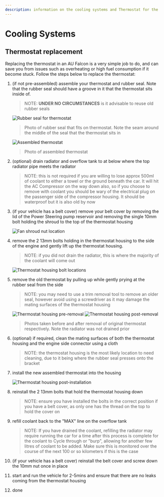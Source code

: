 ```yaml
---
description: information on the cooling systems and Thermostat for the 1999-2002 Ford Falcon AU, including replacement instructions for the thermostat
---
```


# Cooling Systems

## Thermostat replacement
Replacing the thermostat in an AU Falcon is a very simple job to do, and can save you from issues such as overheating or high fuel consumption if it become stuck. Follow the steps below to replace the thermostat:

1. (if not pre-assembled) assemble your thermostat and rubber seal. Note that the rubber seal should have a groove in it that the thermostat sits inside of.

    > NOTE: **UNDER NO CIRCUMSTANCES** is it advisable to reuse old rubber seals

    ![Rubber seal for thermostat](./rubber-seal.jpg)

    > Photo of rubber seal that fits on thermostat. Note the seam around the middle of the seal that the thermostat sits in

    ![Assembled thermostat](./assembled-thermostat.jpg)

    > Photo of assembled thermostat

1. (optional) drain radiator and overflow tank to at below where the top radiator pipe meets the radiator

    > NOTE: this is not required if you are willing to lose approx 500ml of coolant to either a towel or the ground beneath the car. It will hit the AC Compressor on the way down also, so if you choose to remove with coolant you should be wary of the electrical plug on the passenger side of the compressor housing. It should be waterproof but it is also old by now

1. (if your vehicle has a belt cover) remove your belt cover by removing the lid of the Power Steering pump reservoir and removing the single 10mm bolt holding the shroud to the top of the thermostat housing

    ![Fan shroud nut location](./fan-shroud-bolt.jpg)

1. remove the 2 13mm bolts holding in the thermostat housing to the side of the engine and gently lift up the thermostat housing.

    > NOTE: if you did not drain the radiator, this is where the majority of the coolant will come out

    ![Thermostat housing bolt locations](./thermostat-bolts.jpg)

1. remove the old thermostat by pulling up while gently prying at the rubber seal from the side
    
    > NOTE: you may need to use a trim removal tool to remove an older seal, however avoid using a screwdriver as it may damage the mating surfaces of the thermostat housing

    ![Thermostat housing pre-removal](./thermostat-exposed-old.jpg)
    ![Thermostat housing post-removal](./thermostat-exposed-removed.jpg)

    > Photos taken before and after removal of original thermostat respectively. Note the radiator was not drained prior

1. (optional) if required, clean the mating surfaces of both the thermostat housing and the engine side connector using a cloth

    > NOTE: the thermostat housing is the most likely location to need cleaning, due to it being where the rubber seal presses onto the bracket

1. install the new assembled thermostat into the housing

    ![Thermostat housing post-installation](./thermostat-exposed-new.jpg)

1. reinstall the 2 13mm bolts that hold the thermostat housing down

    > NOTE: ensure you have installed the bolts in the correct position if you have a belt cover, as only one has the thread on the top to hold the cover on
    
1. refill coolant back to the "MAX" line on the overflow tank

    > NOTE: If you have drained the coolant, refilling the radiator may require running the car for a time after this process is complete for the coolant to Cycle through or "burp", allowing for another few litres of coolant to be added. Make sure this is monitored over the course of the next 100 or so kilometers if this is the case

1. (if your vehicle has a belt cover) reinstall the belt cover and screw down the 10mm nut once in place
1. start and run the vehicle for 2-5mins and ensure that there are no leaks coming from the thermostat housing
1. done